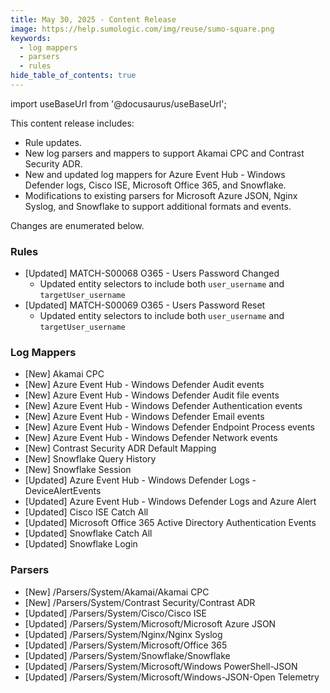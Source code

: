 ```yaml
---
title: May 30, 2025 - Content Release
image: https://help.sumologic.com/img/reuse/sumo-square.png
keywords:
  - log mappers
  - parsers
  - rules
hide_table_of_contents: true    
---
```


import useBaseUrl from '@docusaurus/useBaseUrl';

This content release includes:
- Rule updates.
- New log parsers and mappers to support Akamai CPC and Contrast Security ADR.
- New and updated log mappers for Azure Event Hub - Windows Defender logs, Cisco ISE, Microsoft Office 365, and Snowflake.
- Modifications to existing parsers for Microsoft Azure JSON, Nginx Syslog, and Snowflake to support additional formats and events.

Changes are enumerated below.

### Rules
- [Updated] MATCH-S00068 O365 - Users Password Changed
    - Updated entity selectors to include both `user_username` and `targetUser_username`
- [Updated] MATCH-S00069 O365 - Users Password Reset
    - Updated entity selectors to include both `user_username` and `targetUser_username`

### Log Mappers
- [New] Akamai CPC
- [New] Azure Event Hub - Windows Defender Audit events
- [New] Azure Event Hub - Windows Defender Audit file events
- [New] Azure Event Hub - Windows Defender Authentication events
- [New] Azure Event Hub - Windows Defender Email events
- [New] Azure Event Hub - Windows Defender Endpoint Process events
- [New] Azure Event Hub - Windows Defender Network events
- [New] Contrast Security ADR Default Mapping
- [New] Snowflake Query History
- [New] Snowflake Session
- [Updated] Azure Event Hub - Windows Defender Logs - DeviceAlertEvents
- [Updated] Azure Event Hub - Windows Defender Logs and Azure Alert
- [Updated] Cisco ISE Catch All
- [Updated] Microsoft Office 365 Active Directory Authentication Events
- [Updated] Snowflake Catch All
- [Updated] Snowflake Login

### Parsers
- [New] /Parsers/System/Akamai/Akamai CPC
- [New] /Parsers/System/Contrast Security/Contrast ADR
- [Updated] /Parsers/System/Cisco/Cisco ISE
- [Updated] /Parsers/System/Microsoft/Microsoft Azure JSON
- [Updated] /Parsers/System/Nginx/Nginx Syslog
- [Updated] /Parsers/System/Microsoft/Office 365
- [Updated] /Parsers/System/Snowflake/Snowflake
- [Updated] /Parsers/System/Microsoft/Windows PowerShell-JSON
- [Updated] /Parsers/System/Microsoft/Windows-JSON-Open Telemetry
